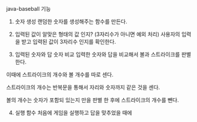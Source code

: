 java-baseball 기능

1. 숫자 생성 
  랜덤한 숫자를 생성해주는 함수를 만든다.

2. 입력된 값이 알맞은 형태의 값 인지? (3자리수가 아니면 예외 처리)
  사용자의 입력을 받고 입력된 값이 3자리수 인지를 확인한다.
  
3. 입력된 숫자와 답 숫자 비교
  입력한 숫자와 답을 비교해서 볼과 스트라이크를 판별한다. 
  
  이때에 스트라이크의 개수와 볼 개수를 따로 센다.
  
  스트라이크의 개수는 반복문을 통해서 자리와 숫자까지 같은 것을 센다.
  
  볼의 개수는 숫자가 포함되 있는지 만을 판별 한 후에 스트라이크의 개수를 뺀다.

4. 실행 함수
  처음에 게임을 실행하고 답을 맞추었을 때에
